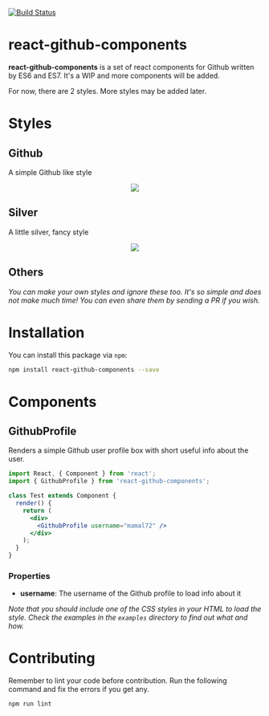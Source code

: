 [![Build Status](https://travis-ci.org/mamal72/react-github-components.svg?branch=master)](https://travis-ci.org/mamal72/react-github-components)
# react-github-components
**react-github-components** is a set of react components for Github written by ES6 and ES7. It's a WIP and more components will be added.

For now, there are 2 styles. More styles may be added later.

# Styles

## Github
A simple Github like style
<p align='center'>
    <img src='https://github.com/mamal72/react-github-components/raw/master/screenshot2.png' />
</p>

## Silver
A little silver, fancy style
<p align='center'>
    <img src='https://github.com/mamal72/react-github-components/raw/master/screenshot1.png' />
</p>

## Others
*You can make your own styles and ignore these too. It's so simple and does not make much time! You can even share them by sending a PR if you wish.*


# Installation

You can install this package via `npm`:

```bash
npm install react-github-components --save
```


# Components
## GithubProfile
Renders a simple Github user profile box with short useful info about the user.

```jsx
import React, { Component } from 'react';
import { GithubProfile } from 'react-github-components';

class Test extends Component {
  render() {
    return (
      <div>
        <GithubProfile username="mamal72" />
      </div>
    );
  }
}
```

### Properties
* **username**: The username of the Github profile to load info about it

*Note that you should include one of the CSS styles in your HTML to load the style. Check the examples in the `examples` directory to find out what and how.*

# Contributing

Remember to lint your code before contribution. Run the following command and fix the errors if you get any.
```bash
npm run lint
```
